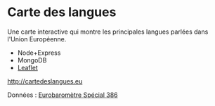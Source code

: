 # Carte des langues
Une carte interactive qui montre les principales langues parlées dans l'Union Européenne.
* Node+Express
* MongoDB
* [Leaflet](https://leafletjs.com/)

http://cartedeslangues.eu

Données : [Eurobaromètre Spécial 386](https://data.europa.eu/euodp/fr/data/dataset/S1049_77_1_EBS386)
